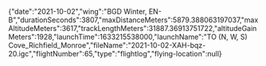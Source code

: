 {"date":"2021-10-02","wing":"BGD Winter, EN-B","durationSeconds":3807,"maxDistanceMeters":5879.388063197037,"maxAltitudeMeters":3617,"trackLengthMeters":31887.36913751722,"altitudeGainMeters":1928,"launchTime":1633215538000,"launchName":"TO (N, W, S) Cove_Richfield_Monroe","fileName":"2021-10-02-XAH-bqz-20.igc","flightNumber":65,"type":"flightlog","flying-location":null}
